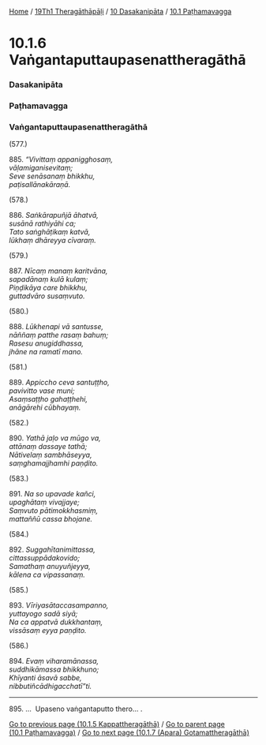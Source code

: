 
[Home](/) / [19Th1 Theragāthāpāḷi](../../../19Th1.md) / [10 Dasakanipāta](../../10.md) / [10.1 Paṭhamavagga](../10.1.md)

# 10.1.6 Vaṅgantaputtaupasenattheragāthā

### Dasakanipāta

### Paṭhamavagga

### Vaṅgantaputtaupasenattheragāthā

(577.)

885\. _“Vivittaṃ appanigghosaṃ,_  
_vāḷamiganisevitaṃ;_  
_Seve senāsanaṃ bhikkhu,_  
_paṭisallānakāraṇā._  


(578.)

886\. _Saṅkārapuñjā āhatvā,_  
_susānā rathiyāhi ca;_  
_Tato saṅghāṭikaṃ katvā,_  
_lūkhaṃ dhāreyya cīvaraṃ._  


(579.)

887\. _Nīcaṃ manaṃ karitvāna,_  
_sapadānaṃ kulā kulaṃ;_  
_Piṇḍikāya care bhikkhu,_  
_guttadvāro susaṃvuto._  


(580.)

888\. _Lūkhenapi vā santusse,_  
_nāññaṃ patthe rasaṃ bahuṃ;_  
_Rasesu anugiddhassa,_  
_jhāne na ramatī mano._  


(581.)

889\. _Appiccho ceva santuṭṭho,_  
_pavivitto vase muni;_  
_Asaṃsaṭṭho gahaṭṭhehi,_  
_anāgārehi cūbhayaṃ._  


(582.)

890\. _Yathā jaḷo va mūgo va,_  
_attānaṃ dassaye tathā;_  
_Nātivelaṃ sambhāseyya,_  
_saṃghamajjhamhi paṇḍito._  


(583.)

891\. _Na so upavade kañci,_  
_upaghātaṃ vivajjaye;_  
_Saṃvuto pātimokkhasmiṃ,_  
_mattaññū cassa bhojane._  


(584.)

892\. _Suggahītanimittassa,_  
_cittassuppādakovido;_  
_Samathaṃ anuyuñjeyya,_  
_kālena ca vipassanaṃ._  


(585.)

893\. _Vīriyasātaccasampanno,_  
_yuttayogo sadā siyā;_  
_Na ca appatvā dukkhantaṃ,_  
_vissāsaṃ eyya paṇḍito._  


(586.)

894\. _Evaṃ viharamānassa,_  
_suddhikāmassa bhikkhuno;_  
_Khīyanti āsavā sabbe,_  
_nibbutiñcādhigacchatī”ti._  


---

895\. …  Upaseno vaṅgantaputto thero… .



[Go to previous page (10.1.5 Kappattheragāthā)](10.1.5.md) / [Go to parent page (10.1 Paṭhamavagga)](../10.1.md) / [Go to next page (10.1.7 (Apara) Gotamattheragāthā)](10.1.7.md)


